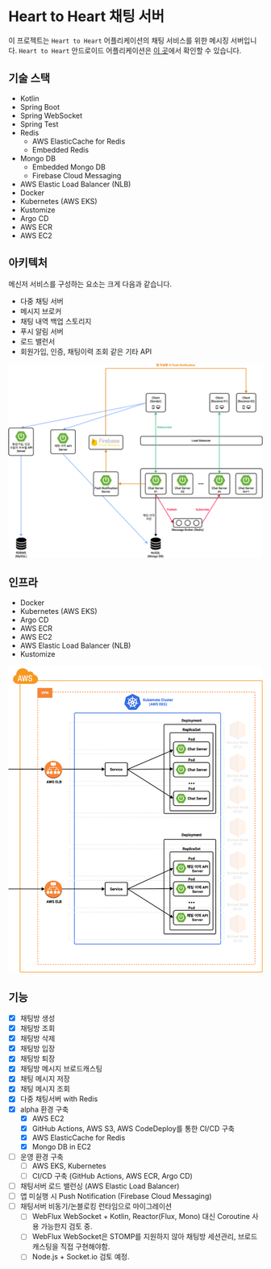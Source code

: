# Heart to Heart 채팅 서버
이 프로젝트는 `Heart to Heart` 어플리케이션의 채팅 서비스를 위한 메시징 서버입니다. `Heart to Heart` 안드로이드 어플리케이션은 [이 곳](https://github.com/yologger/heart-to-heart-android)에서 확인할 수 있습니다.

## 기술 스택
- Kotlin
- Spring Boot
- Spring WebSocket
- Spring Test
- Redis
  - AWS ElasticCache for Redis
  - Embedded Redis
- Mongo DB
  - Embedded Mongo DB
  - Firebase Cloud Messaging
- AWS Elastic Load Balancer (NLB)
- Docker
- Kubernetes (AWS EKS)
- Kustomize
- Argo CD
- AWS ECR
- AWS EC2

## 아키텍처
메신저 서비스를 구성하는 요소는 크게 다음과 같습니다.

- 다중 채팅 서버
- 메시지 브로커
- 채팅 내역 백업 스토리지
- 푸시 알림 서버
- 로드 밸런서
- 회원가입, 인증, 채팅이력 조회 같은 기타 API

![](./imgs/a.png)

## 인프라

- Docker
- Kubernetes (AWS EKS)
- Argo CD
- AWS ECR
- AWS EC2
- AWS Elastic Load Balancer (NLB)
- Kustomize

![](./imgs/b.png)

## 기능
- [x] 채팅방 생성
- [x] 채팅방 조회
- [x] 채팅방 삭제
- [x] 채팅방 입장
- [x] 채팅방 퇴장
- [x] 채팅방 메시지 브로드캐스팅
- [x] 채팅 메시지 저장
- [x] 채팅 메시지 조회
- [x] 다중 채팅서버 with Redis
- [x] alpha 환경 구축
  - [x] AWS EC2
  - [x] GitHub Actions, AWS S3, AWS CodeDeploy를 통한 CI/CD 구축
  - [x] AWS ElasticCache for Redis
  - [x] Mongo DB in EC2
- [ ] 운영 환경 구축
  - [ ] AWS EKS, Kubernetes
  - [ ] CI/CD 구축 (GitHub Actions, AWS ECR, Argo CD)
- [ ] 채팅서버 로드 밸런싱 (AWS Elastic Load Balancer)
- [ ] 앱 미실행 시 Push Notification (Firebase Cloud Messaging)
- [ ] 채팅서버 비동기/논블로킹 런타임으로 마이그레이션
  - [ ] WebFlux WebSocket + Kotlin, Reactor(Flux, Mono) 대신 Coroutine 사용 가능한지 검토 중.
  - [ ] WebFlux WebSocket은 STOMP를 지원하지 않아 채팅방 세션관리, 브로드캐스팅을 직접 구현해야함.
  - [ ] Node.js + Socket.io 검토 예정.